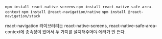 `npm install react-native-screens`
`npm install react-native-safe-area-context`
`npm install @react-navigation/native`
`npm install @react-navigation/stack`

react-navigation 라이브러리는 react-native-screens, react-native-safe-area-context에 종속성이 있어서 두 가지를 설치해주어야 에러가 안 뜬다.
